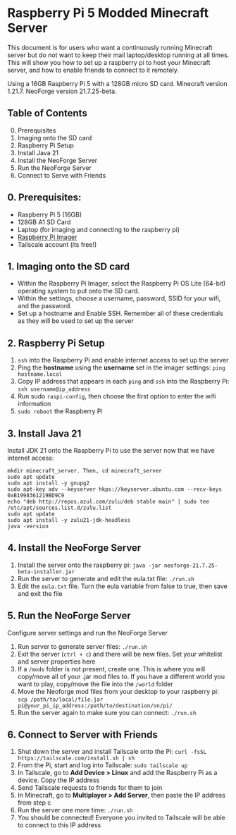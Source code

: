 # Raspberry Pi 5 Modded Minecraft Server
This document is for users who want a continuously running Minecraft server but do not want to keep their mail laptop/desktop running at all times. This will show you how to set up a raspberry pi to host your Minecraft server, and how to enable friends to connect to it remotely. 

Using a 16GB Raspberry Pi 5 with a 128GB micro SD card.
Minecraft version 1.21.7.
NeoForge version 21.7.25-beta.

## Table of Contents
0. Prerequisites
1. Imaging onto the SD card
2. Raspberry Pi Setup
3. Install Java 21
4. Install the NeoForge Server
5. Run the NeoForge Server
6. Connect to Serve with Friends

## 0. Prerequisites:
- Raspberry Pi 5 (16GB)
- 128GB A1 SD Card
- Laptop (for imaging and connecting to the raspberry pi)
- [Raspberry Pi Imager](https://www.raspberrypi.com/software/)
- Tailscale account (its free!)

## 1. Imaging onto the SD card
- Within the Raspberry Pi Imager, select the Raspberry Pi OS Lite (64-bit) operating system to put onto the SD card.
- Within the settings, choose a username, password, SSID for your wifi, and the password.
- Set up a hostname and Enable SSH. Remember all of these credentials as they will be used to set up the server

## 2. Raspberry Pi Setup
1. `ssh` into the Raspberry Pi and enable internet access to set up the server
2. Ping the **hostname** using the **username** set in the imager settings: `ping hostname.local`
3. Copy IP address that appears in each `ping` and `ssh` into the Raspberry Pi: `ssh username@ip_address`
4. Run sudo `raspi-config`, then choose the first option to enter the wifi information
5. `sudo reboot` the Raspberry Pi

## 3. Install Java 21
Install JDK 21 onto the Raspberry Pi to use the server now that we have internet access:
```
mkdir minecraft_server. Then, cd minecraft_server
sudo apt update
sudo apt install -y gnupg2
sudo apt-key adv --keyserver hkps://keyserver.ubuntu.com --recv-keys 0xB1998361219BD9C9
echo "deb http://repos.azul.com/zulu/deb stable main" | sudo tee /etc/apt/sources.list.d/zulu.list
sudo apt update
sudo apt install -y zulu21-jdk-headless
java -version
```
## 4. Install the NeoForge Server
1. Install the server onto the raspberry pi: `java -jar neoforge-21.7.25-beta-installer.jar`
2. Run the server to generate and edit the eula.txt file: `./run.sh`
3. Edit the `eula.txt` file. Turn the eula variable from false to true, then save and exit the file

## 5. Run the NeoForge Server
Configure server settings and run the NeoForge Server
1. Run server to generate server files: `./run.sh`
2. Exit the server (`ctrl + c`) and there will be new files. Set your whitelist and server properties here
3. If a `/mods` folder is not present, create one. This is where you will copy/move all of your .jar mod files to. If you have a different world you want to play, copy/move the file into the `/world` folder
4. Move the Neoforge mod files from your desktop to your raspberry pi: `scp /path/to/local/file.jar pi@your_pi_ip_address:/path/to/destination/on/pi/`
5. Run the server again to make sure you can connect: `./run.sh`

## 6. Connect to Server with Friends
1. Shut down the server and install Tailscale onto the Pi: `curl -fsSL https://tailscale.com/install.sh | sh`
2. From the Pi, start and log into Tailscale: `sudo tailscale up`
3. In Tailscale, go to **Add Device > Linux** and add the Raspberry Pi as a device. Copy the IP address
4. Send Tailscale requests to friends for them to join
5. In Minecraft, go to **Multiplayer > Add Server**, then paste the IP address from step c
6. Run the server one more time: `./run.sh`
7. You should be connected! Everyone you invited to Tailscale will be able to connect to this IP address
